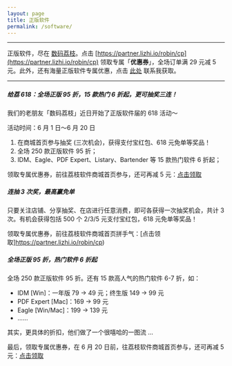 ```yaml
---
layout: page
title: 正版软件
permalink: /software/
---
```


***

正版软件，尽在 [数码荔枝](https://www.lizhi.io)。点击 [https://partner.lizhi.io/robin/cp](https://partner.lizhi.io/robin/cp) 领取专属「**优惠券**」，全场订单满 29 元减 5 元。此外，还有海量正版软件专属优惠，点击 [此处](https://dbarobin.com/about) 联系我获取。

***

##### 给荔 618：全场正版 95 折，15 款热门 6 折起，更可抽奖三连！

我们的老朋友「数码荔枝」近日开始了正版软件届的 618 活动～

活动时间：6 月 1 日～6 月 20 日

1. 在商城首页参与抽奖 (三次机会)，获得支付宝红包、618 元免单等奖品！
2. 全场 250 款正版软件 95 折；
3. IDM、Eagle、PDF Expert、Listary、Bartender 等 15 款热门软件 6 折起；

领取专属优惠券，前往荔枝软件商城首页参与，还可再减 5 元：[点击领取](https://partner.lizhi.io/robin/cp)

##### 连抽 3 次奖，最高赢免单

只要关注店铺、分享抽奖、在店进行任意消费，即可各获得一次抽奖机会，共计 3 次。有机会获得包括 500 个 2/3/5 元支付宝红包，618 元免单等奖品！

领取专属优惠券，前往荔枝软件商城首页拼手气：[点击领取]https://partner.lizhi.io/robin/cp)

##### 全场正版 95 折，热门软件 6 折起

全场 250 款正版软件 95 折。还有 15 款高人气的热门软件 6-7 折，如：

- IDM [Win]：一年版 79 -> 49 元；终生版 149 -> 99 元
- PDF Expert [Mac]：169 -> 99 元
- Eagle [Win/Mac]：199 -> 139 元
- ……

其实，更具体的折扣，他们做了一个很嘻哈的一图流 ...

最后，领取专属优惠券，在 6 月 20 日前，往荔枝软件商城首页参与，还可再减 5 元：[点击领取](https://partner.lizhi.io/robin/cp)